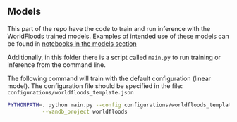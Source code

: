 ## Models

This part of the repo have the code to train and run inference with the WorldFloods trained models. 
Examples of intended use of these models can be found in [notebooks in the models section](https://github.com/spaceml-org/ml4floods/tree/wip_models_inference/notebooks/models)

Additionally, in this folder there is a script called `main.py` to run training or inference from the command line.  

The following command will train with the default configuration (linear model). The configuration file should be specified 
in the file: `configurations/worldfloods_template.json`
 
```bash
PYTHONPATH=. python main.py --config configurations/worldfloods_template.json --train --wandb_entity USER_PROJECT_WANDB \
           --wandb_project worldfloods
```
